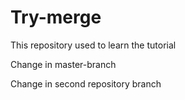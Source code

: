 # Try-merge
This repository used to learn the tutorial 

Change in master-branch

Change in second repository branch
